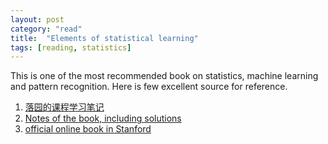 ```yaml
---
layout: post
category: "read"
title:  "Elements of statistical learning"
tags: [reading, statistics]
---
```


This is one of the most recommended book on statistics, machine learning and pattern recognition. Here is few excellent source for reference.

1. [落园的课程学习笔记](http://www.loyhome.com/elements_of_statistical_learining_lecture_notes/)
2. [Notes of the book, including solutions](http://www.waxworksmath.com/Authors/G_M/Hastie/hastie.html)
3. [official online book in Stanford](http://web.stanford.edu/~hastie/ElemStatLearn/)